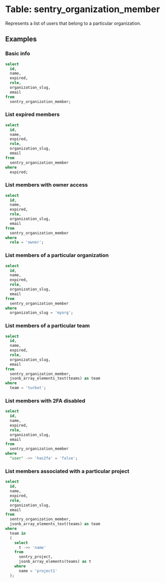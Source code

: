 # Table: sentry_organization_member

Represents a list of users that belong to a particular organization.

## Examples

### Basic info

```sql
select
  id,
  name,
  expired,
  role,
  organization_slug,
  email
from
  sentry_organization_member;
```

### List expired members

```sql
select
  id,
  name,
  expired,
  role,
  organization_slug,
  email
from
  sentry_organization_member
where
  expired;
```

### List members with owner access

```sql
select
  id,
  name,
  expired,
  role,
  organization_slug,
  email
from
  sentry_organization_member
where
  role = 'owner';
```

### List members of a particular organization

```sql
select
  id,
  name,
  expired,
  role,
  organization_slug,
  email
from
  sentry_organization_member
where
  organization_slug = 'myorg';
```

### List members of a particular team

```sql
select
  id,
  name,
  expired,
  role,
  organization_slug,
  email
from
  sentry_organization_member,
  jsonb_array_elements_text(teams) as team
where
  team = 'turbot';
```

### List members with 2FA disabled

```sql
select
  id,
  name,
  expired,
  role,
  organization_slug,
  email
from
  sentry_organization_member
where
  "user" ->> 'has2fa' = 'false';
```

### List members associated with a particular project

```sql
select
  id,
  name,
  expired,
  role,
  organization_slug,
  email
from
  sentry_organization_member,
  jsonb_array_elements_text(teams) as team
where
  team in
  (
    select
      t ->> 'name'
    from
      sentry_project,
      jsonb_array_elements(teams) as t
    where
      name = 'project1'
  );
```
